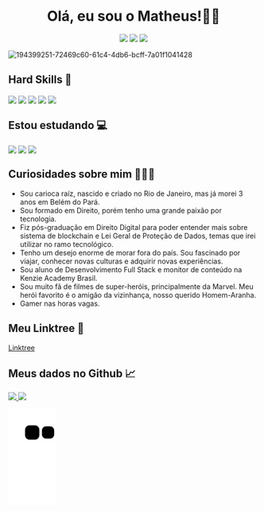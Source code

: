 <div align="center">
  <h1>Olá, eu sou o Matheus!👋🏻</h1>
</div>

<div align="center">
  <a href="https://instagram.com/matheusfelipetp" target="_blank"><img src="https://img.shields.io/badge/-Instagram-%23E4405F?style=for-the-badge&logo=instagram&logoColor=white" target="_blank"></a>
  <a href="https://www.linkedin.com/in/matheusfelipetp" target="_blank"><img src="https://img.shields.io/badge/-LinkedIn-%230077B5?style=for-the-badge&logo=linkedin&logoColor=white" target="_blank"></a>
  <a href = "mailto:matheusfelipetp@outlook.com"><img src="https://img.shields.io/badge/Gmail-D14836?style=for-the-badge&logo=gmail&logoColor=white" target="_blank"> </a>
</div>

![194399251-72469c60-61c4-4db6-bcff-7a01f1041428](https://user-images.githubusercontent.com/102761014/194628758-659bf5af-2d01-4757-979e-68a69acc2575.gif)

## Hard Skills 🧠
  <div style="display: inline_block">
    <img align="center" alt"Figma" height="30" width"40" src="https://cdn.jsdelivr.net/gh/devicons/devicon/icons/figma/figma-original.svg">
    <img align="center" alt"Git" height="30" width"40" src="https://cdn.jsdelivr.net/gh/devicons/devicon/icons/git/git-original.svg">
    <img align="center" alt"HTML" height="30" width"40" src="https://cdn.jsdelivr.net/gh/devicons/devicon/icons/html5/html5-original.svg">
    <img align="center" alt"CSS" height="30" width"40" src="https://cdn.jsdelivr.net/gh/devicons/devicon/icons/css3/css3-original.svg">
    <img align="center" alt"JavaScript" height="30" width"40" src="https://cdn.jsdelivr.net/gh/devicons/devicon/icons/javascript/javascript-original.svg">
  </div>  
  
## Estou estudando 💻
  <div style="display: inline_block">
    <img align="center" alt"React" height="30" width"40" src="https://cdn.jsdelivr.net/gh/devicons/devicon/icons/react/react-original.svg" />
    <img align="center" alt"TypeScript" height="30" width"40" src="https://cdn.jsdelivr.net/gh/devicons/devicon/icons/typescript/typescript-original.svg" />
    <img align="center" alt"Sass" height="30" width"40" src="https://cdn.jsdelivr.net/gh/devicons/devicon/icons/sass/sass-original.svg" />      
  </div>  
                                                                                                                             
                                                                                                                                      
## Curiosidades sobre mim 👨🏼‍💻

- Sou carioca raíz, nascido e criado no Rio de Janeiro, mas já morei 3 anos em Belém do Pará.
- Sou formado em Direito, porém tenho uma grande paixão por tecnologia.
- Fiz pós-graduação em Direito Digital para poder entender mais sobre sistema de blockchain e Lei Geral de Proteção de Dados, temas que irei utilizar no ramo tecnológico.
- Tenho um desejo enorme de morar fora do país. Sou fascinado por viajar, conhecer novas culturas e adquirir novas experiências.
- Sou aluno de Desenvolvimento Full Stack e monitor de conteúdo na Kenzie Academy Brasil.
- Sou muito fã de filmes de super-heróis, principalmente da Marvel. Meu herói favorito é o amigão da vizinhança, nosso querido Homem-Aranha.
- Gamer nas horas vagas.
  

## Meu Linktree 🔗
  <a href="https://linktr.ee/matheusfelipetp" target="_blank">Linktree</a>
  
  
## Meus dados no Github 📈
  
  <div>
      <a href="https://github.com/matheusfelipetp">
      <img width="400px" src="https://github-readme-stats.vercel.app/api?username=matheusfelipetp&show_icons=true&theme=tokyonight&include_all_commits=true&count_private=true"/>
      <img width="395px" src="https://github-readme-stats.vercel.app/api/top-langs/?username=matheusfelipetp&layout=compact&langs_count=7&theme=tokyonight"/>
  </div>
    
![Snake animation](https://github.com/matheusfelipetp/matheusfelipetp/blob/output/github-contribution-grid-snake.svg)
    
